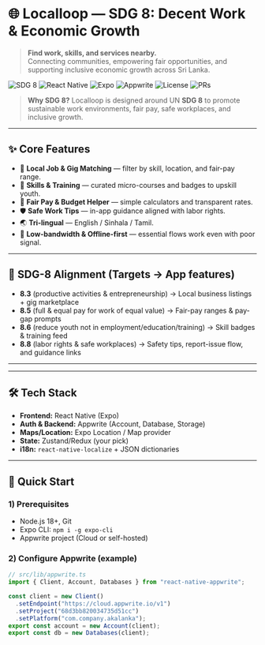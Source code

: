 # 🌐 Localloop — SDG 8: Decent Work & Economic Growth

> **Find work, skills, and services nearby.**  
> Connecting communities, empowering fair opportunities, and supporting inclusive economic growth across Sri Lanka.

<p align="left">
  <img alt="SDG 8" src="https://img.shields.io/badge/SDG-08%20Decent%20Work%20%26%20Economic%20Growth-A21942?labelColor=1a1a1a">
  <img alt="React Native" src="https://img.shields.io/badge/React%20Native-mobile-blue">
  <img alt="Expo" src="https://img.shields.io/badge/Expo-CLI-black">
  <img alt="Appwrite" src="https://img.shields.io/badge/Backend-Appwrite-ff476f">
  <img alt="License" src="https://img.shields.io/badge/License-MIT-green">
  <img alt="PRs" src="https://img.shields.io/badge/PRs-welcome-brightgreen">
</p>

> **Why SDG 8?** Localloop is designed around UN **SDG 8** to promote sustainable work environments, fair pay, safe workplaces, and inclusive growth.

---

## ✨ Core Features
- 🔎 **Local Job & Gig Matching** — filter by skill, location, and fair-pay range.  
- 🧭 **Skills & Training** — curated micro-courses and badges to upskill youth.  
- 💸 **Fair Pay & Budget Helper** — simple calculators and transparent rates.  
- 🛡️ **Safe Work Tips** — in-app guidance aligned with labor rights.  
- 🌏 **Tri-lingual** — English / Sinhala / Tamil.  
- 📶 **Low-bandwidth & Offline-first** — essential flows work even with poor signal.

---

## 🎯 SDG-8 Alignment (Targets → App features)
- **8.3** (productive activities & entrepreneurship) → Local business listings + gig marketplace  
- **8.5** (full & equal pay for work of equal value) → Fair-pay ranges & pay-gap prompts  
- **8.6** (reduce youth not in employment/education/training) → Skill badges & training feed  
- **8.8** (labor rights & safe workplaces) → Safety tips, report-issue flow, and guidance links

---



---

## 🛠 Tech Stack
- **Frontend:** React Native (Expo)  
- **Auth & Backend:** Appwrite (Account, Database, Storage)  
- **Maps/Location:** Expo Location / Map provider  
- **State:** Zustand/Redux (your pick)  
- **i18n:** `react-native-localize` + JSON dictionaries

---

## 🚀 Quick Start

### 1) Prerequisites
- Node.js 18+, Git
- Expo CLI: `npm i -g expo-cli`
- Appwrite project (Cloud or self-hosted)

### 2) Configure Appwrite (example)
```js
// src/lib/appwrite.ts
import { Client, Account, Databases } from "react-native-appwrite";

const client = new Client()
  .setEndpoint("https://cloud.appwrite.io/v1")  
  .setProject("68d3bb820034735d51cc")            
  .setPlatform("com.company.akalanka");   
export const account = new Account(client);
export const db = new Databases(client);
